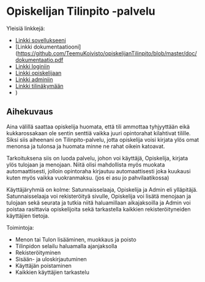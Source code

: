 ﻿# Opiskelijan Tilinpito -palvelu

Yleisiä linkkejä:

* [Linkki sovellukseeni](https://teekoivi.users.cs.helsinki.fi/tsoha/)
* [Linkki dokumentaatiooni](https://github.com/TeemuKoivisto/opiskelijanTilinpito/blob/master/doc/dokumentaatio.pdf
* [Linkki loginiin](https://teekoivi.users.cs.helsinki.fi/tsoha/login)
* [Linkki opiskelijaan](https://teekoivi.users.cs.helsinki.fi/tsoha/opiskelija)
* [Linkki adminiin](https://teekoivi.users.cs.helsinki.fi/tsoha/admin)
* [Linkki tilinäkymään](https://teekoivi.users.cs.helsinki.fi/tsoha/tilinakyma)
* )

## Aihekuvaus

Aina välillä saattaa opiskelija huomata, että tili ammottaa tyhjyyttään eikä kukkarossakaan ole
sentin senttiä vaikka juuri opintorahat kilahtivat tilille. Siksi siis aiheenani on Tilinpito-palvelu,
jotta opiskelija voisi kirjata ylös omat menonsa ja tulonsa ja huomata minne ne rahat oikein katoavat.

Tarkoituksena siis on luoda palvelu, johon voi käyttäjä, Opiskelija, kirjata ylös tulojaan ja menojaan.
Niitä olisi mahdollista myös muokata automaattisesti, jolloin opintoraha kirjautuu automaattisesti joka
kuukausi kuten myös vaikka vuokranmaksu. (jos ei asu jo pahvilaatikossa)

Käyttäjäryhmiä on kolme: Satunnaisselaaja, Opiskelija ja Admin eli ylläpitäjä. Satunnaisselaaja voi
rekisteröityä sivulle, Opiskelija voi lisätä menojaan ja tulojaan sekä seurata ja tutkia niitä 
haluamillaan aikajaksoilla ja Admin voi poistaa rasittavia opiskelijoita sekä tarkastella kaikkien
rekisteröityneiden käyttäjien tietoja.

Toimintoja:

* Menon tai Tulon lisääminen, muokkaus ja poisto
* Tilinpidon selailu haluamalla ajanjaksolla
* Rekisteröityminen
* Sisään- ja uloskirjautuminen
* Käyttäjän poistaminen
* Kaikkien käyttäjien tarkastelu
